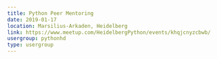 ```yaml
---
title: Python Peer Mentoring
date: 2019-01-17
location: Marsilius-Arkaden, Heidelberg
link: https://www.meetup.com/HeidelbergPython/events/khqjcnyzcbwb/
usergroup: pythonhd
type: usergroup
---
```

